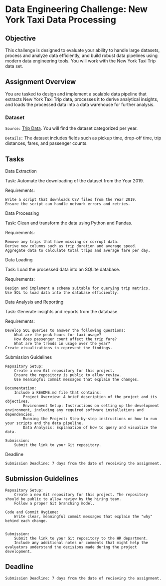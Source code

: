 # Data Engineering Challenge: New York Taxi Data Processing

## Objective

This challenge is designed to evaluate your ability to handle large datasets, process and analyze data efficiently, and build robust data pipelines using modern data engineering tools. You will work with the New York Taxi Trip data set.

## Assignment Overview

You are tasked to design and implement a scalable data pipeline that extracts New York Taxi Trip data, processes it to derive analytical insights, and loads the processed data into a data warehouse for further analysis.

### Dataset
`Source:` [Trip Data](https://www.nyc.gov/site/tlc/about/tlc-trip-record-data.page). You will find the dataset categorized per year.

`Details:` The dataset includes fields such as pickup time, drop-off time, trip distances, fares, and passenger counts.

## Tasks

Data Extraction

Task: Automate the downloading of the dataset from the Year 2019.

Requirements:

    Write a script that downloads CSV files from the Year 2019.
    Ensure the script can handle network errors and retries.

Data Processing

Task: Clean and transform the data using Python and Pandas.

Requirements:

    Remove any trips that have missing or corrupt data.
    Derive new columns such as trip duration and average speed.
    Aggregate data to calculate total trips and average fare per day.

Data Loading

Task: Load the processed data into an SQLite database.

Requirements:

    Design and implement a schema suitable for querying trip metrics.
    Use SQL to load data into the database efficiently.

Data Analysis and Reporting

Task: Generate insights and reports from the database.

Requirements:

    Develop SQL queries to answer the following questions:
        What are the peak hours for taxi usage?
        How does passenger count affect the trip fare?
        What are the trends in usage over the year?
    Create visualizations to represent the findings.

Submission Guidelines

    Repository Setup:
        Create a new Git repository for this project.
        Ensure the repository is public to allow review.
        Use meaningful commit messages that explain the changes.

    Documentation:
        Include a README.md file that contains:
            Project Overview: A brief description of the project and its objectives.
            Environment Setup: Instructions on setting up the development environment, including any required software installations and dependencies.
            Running the Project: Step-by-step instructions on how to run your scripts and the data pipeline.
            Data Analysis: Explanation of how to query and visualize the data.

    Submission:
        Submit the link to your Git repository.

Deadline

    Submission Deadline: 7 days from the date of receiving the assignment.



## Submission Guidelines

    Repository Setup:
        Create a new Git repository for this project. The repository should be public to allow review by the hiring team.
        Follow a proper Git branching model. 

    Code and Commit Hygiene:
        Write clear, meaningful commit messages that explain the "why" behind each change.


    Submission:
        Submit the link to your Git repository to the HR department.
        Include any additional notes or comments that might help the evaluators understand the decisions made during the project development.

## Deadline

    Submission Deadline: 7 days from the date of recieving the assignment.

